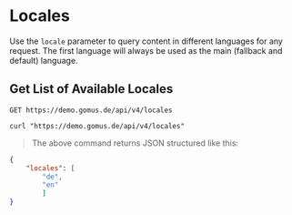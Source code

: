 # Locales

Use the `locale` parameter to query content in different languages for any request. The first language will always be used as the main (fallback and default) language.

## Get List of Available Locales

`GET https://demo.gomus.de/api/v4/locales`

```shell
curl "https://demo.gomus.de/api/v4/locales"
```

> The above command returns JSON structured like this:

```json
{
    "locales": [
        "de",
        "en"
        ]
}
```
